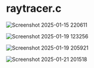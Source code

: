 # raytracer.c

![Screenshot 2025-01-15 220611](https://github.com/user-attachments/assets/2a524a96-f0c6-4e3f-81a8-f06d06922224)

![Screenshot 2025-01-19 123256](https://github.com/user-attachments/assets/fd54d941-e295-4b8a-81cd-66cd5a6e6b24)

![Screenshot 2025-01-19 205921](https://github.com/user-attachments/assets/ee9abb98-2eda-479c-a79d-f59b27d56a98)

![Screenshot 2025-01-21 201518](https://github.com/user-attachments/assets/37985a8f-83e9-4804-aece-67dd9c5069a5)
